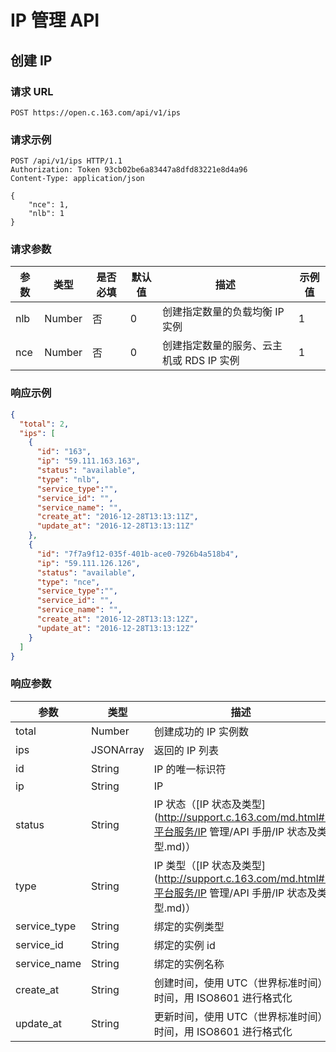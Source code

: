 # IP 管理 API

## 创建 IP

### 请求 URL

`POST https://open.c.163.com/api/v1/ips`

### 请求示例

```http
POST /api/v1/ips HTTP/1.1
Authorization: Token 93cb02be6a83447a8dfd83221e8d4a96
Content-Type: application/json

{
    "nce": 1, 
    "nlb": 1
}
```
### 请求参数

| 参数 |  类型  | 是否必填 | 默认值 |                   描述                   | 示例值 |
|------|--------|----------|--------|------------------------------------------|--------|
| nlb  | Number | 否       |      0 | 创建指定数量的负载均衡 IP 实例           |      1 |
| nce  | Number | 否       |      0 | 创建指定数量的服务、云主机或 RDS IP 实例 |      1 |


### 响应示例

```json
{
  "total": 2,
  "ips": [
    {
      "id": "163",
      "ip": "59.111.163.163",
      "status": "available",
      "type": "nlb",
      "service_type":"",
      "service_id": "",
      "service_name": "",
      "create_at": "2016-12-28T13:13:11Z",
      "update_at": "2016-12-28T13:13:11Z"
    },
    {
      "id": "7f7a9f12-035f-401b-ace0-7926b4a518b4",
      "ip": "59.111.126.126",
      "status": "available",
      "type": "nce",
      "service_type":"",
      "service_id": "",
      "service_name": "",
      "create_at": "2016-12-28T13:13:12Z",
      "update_at": "2016-12-28T13:13:12Z"
    }
  ]
}
```

### 响应参数


|     参数     |    类型   |                                                   描述                                                   |        示例值        |
|--------------|-----------|----------------------------------------------------------------------------------------------------------|----------------------|
| total        | Number    | 创建成功的 IP 实例数                                                                                     | 2                    |
| ips          | JSONArray | 返回的 IP 列表                                                                                           | 详见示例             |
| id           | String    | IP 的唯一标识符                                                                                          | 163                  |
| ip           | String    | IP                                                                                                       | 59.111.163.163       |
| status       | String    | IP 状态（[IP 状态及类型](http://support.c.163.com/md.html#!平台服务/IP 管理/API 手册/IP 状态及类型.md)） | available            |
| type         | String    | IP 类型（[IP 状态及类型](http://support.c.163.com/md.html#!平台服务/IP 管理/API 手册/IP 状态及类型.md)） | nlb                  |
| service_type | String    | 绑定的实例类型                                                                                           |                      |
| service_id   | String    | 绑定的实例 id                                                                                            |                      |
| service_name | String    | 绑定的实例名称                                                                                           |                      |
| create_at    | String    | 创建时间，使用 UTC（世界标准时间）时间，用 ISO8601 进行格式化                                            | 2016-12-28T13:13:12Z |
| update_at    | String    | 更新时间，使用 UTC（世界标准时间）时间，用 ISO8601 进行格式化                                            | 2016-12-28T13:13:12Z |